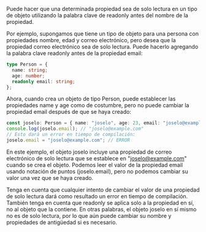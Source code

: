 Puede hacer que una determinada propiedad sea de solo lectura en un tipo de objeto utilizando la palabra clave de readonly antes del nombre de la
propiedad.

Por ejemplo, supongamos que tiene un tipo de objeto para una persona con propiedades nombre, edad y correo electrónico, pero desea que la propiedad correo electrónico sea de solo lectura. Puede hacerlo agregando la palabra clave readonly antes de la propiedad email:

```ts
type Person = {
  name: string;
  age: number;
  readonly email: string;
};
```

Ahora, cuando crea un objeto de tipo Person, puede establecer las propiedades name y age como de costumbre, pero no puede cambiar la propiedad
email después de que se haya creado:

```ts
const joselo: Person = { name: "joselo", age: 23, email: "joselo@example.com" };
console.log(joselo.email); // "joselo@example.com"
// Esto dará un error en tiempo de compilación:
joselo.email = "joselo@example.com"; // ERROR
```

En este ejemplo, el objeto joselo incluye una propiedad de correo electrónico de solo lectura que se establece en "joselo@example.com" cuando se
crea el objeto. Podemos leer el valor de la propiedad email usando notación de puntos (joselo.email), pero no podemos cambiar su valor una vez que
se haya creado.

Tenga en cuenta que cualquier intento de cambiar el valor de una propiedad de solo lectura dará como resultado un error en tiempo de compilación.
También tenga en cuenta que readonly se aplica solo a la propiedad en sí, no al objeto que la contiene. En otras palabras, el objeto joselo en sí
mismo no es de solo lectura, por lo que aún puede cambiar su nombre y propiedades de antigüedad si es necesario.
